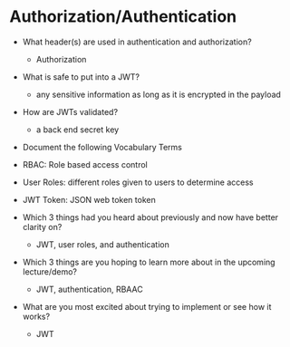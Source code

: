 # Authorization/Authentication

- What header(s) are used in authentication and authorization?
    - Authorization
- What is safe to put into a JWT?
    - any sensitive information as long as it is encrypted in the payload
- How are JWTs validated?
    - a back end secret key
- Document the following Vocabulary Terms

- RBAC: Role based access control
- User Roles: different roles given to users to determine access
- JWT Token: JSON web token token

- Which 3 things had you heard about previously and now have better clarity on?
    - JWT, user roles, and authentication
- Which 3 things are you hoping to learn more about in the upcoming lecture/demo?
    - JWT, authentication, RBAAC
- What are you most excited about trying to implement or see how it works?
    - JWT
